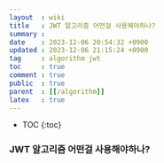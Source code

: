 ```yaml
---
layout  : wiki
title   : JWT 알고리즘 어떤걸 사용해야하나?
summary :
date    : 2023-12-06 20:54:32 +0900
updated : 2023-12-06 21:15:24 +0900
tag     : algorithm jwt
toc     : true
comment : true
public  : true
parent  : [[/algorithm]]
latex   : true
---
```

* TOC
{:toc}


### JWT 알고리즘 어떤걸 사용해야하나?
